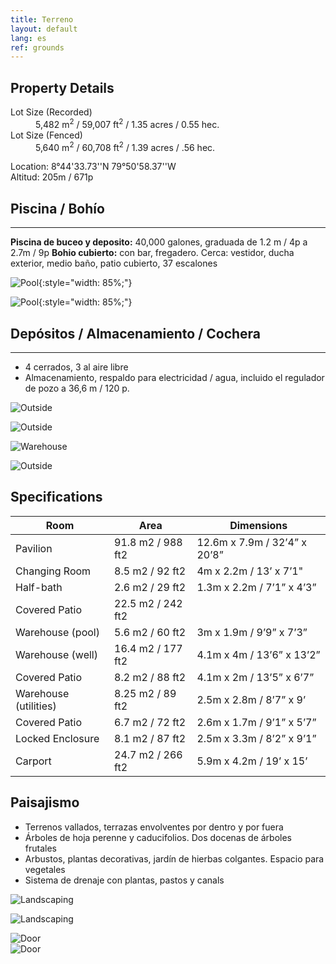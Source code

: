 ```yaml
---
title: Terreno
layout: default
lang: es
ref: grounds
---
```



## Property Details

<dl>

<dt>Lot Size (Recorded)</dt>
<dd>5,482 m<sup>2</sup> / 59,007 ft<sup>2</sup> / 1.35 acres / 0.55 hec.</dd>

<dt>Lot Size (Fenced)</dt>
<dd>5,640 m<sup>2</sup> / 60,708 ft<sup>2</sup> / 1.39 acres / .56 hec.</dd>

</dl>

Location: 8°44'33.73''N 79°50'58.37''W  
Altitud: 205m / 671p


## Piscina / Bohío
---

**Piscina de buceo y deposito:** 40,000 galones, graduada de 1.2 m / 4p a 2.7m / 9p
**Bohio cubierto:** con bar, fregadero. Cerca: vestidor, ducha exterior, medio baño, patio cubierto, 37 escalones     

![Pool](/assets/img/pool1.jpg){:style="width: 85%;"}

![Pool](/assets/img/pool2.jpg){:style="width: 85%;"}


## Depósitos / Almacenamiento / Cochera
---

<ul>
<li><span>4 cerrados, 3 al aire libre </span></li>
<li><span>Almacenamiento, respaldo para electricidad / agua, incluido el regulador de pozo a 36,6 m / 120 p. </span></li>
</ul>


![Outside](/assets/img/warehouse.jpg)

![Outside](/assets/img/warehouseSide.jpeg)

![Warehouse](/assets/img/warehouse3.jpeg)

![Outside](/assets/img/car.jpg)

<!-- ## Utilities  

Wells:  In warehouse: 36.6m / 120ft.  Outdoors: capped, depth unknown -->


## Specifications

| Room | Area | Dimensions |
|-|-|-|
| Pavilion | 91.8 m2 / 988 ft2 | 12.6m x 7.9m / 32’4” x 20’8” |
| Changing Room | 8.5 m2 / 92 ft2 | 4m x 2.2m / 13’ x 7’1"  |
| Half-bath | 2.6 m2 / 29 ft2 | 1.3m x 2.2m / 7’1” x 4’3” |
| Covered Patio | 22.5 m2 /  242 ft2 |  |
| Warehouse (pool) | 5.6 m2 / 60 ft2 | 3m x 1.9m / 9’9” x 7’3” |
| Warehouse (well) | 16.4 m2 / 177 ft2 | 4.1m x 4m / 13’6” x 13’2” |
| Covered Patio | 8.2 m2 / 88 ft2 | 4.1m x 2m / 13’5” x 6’7” |
| Warehouse (utilities) | 8.25 m2 / 89 ft2 | 2.5m x 2.8m / 8’7” x 9’ |
| Covered Patio | 6.7 m2 / 72 ft2 | 2.6m x 1.7m / 9’1” x 5’7” |
| Locked Enclosure | 8.1 m2 / 87 ft2 | 2.5m x 3.3m / 8’2” x 9’1” |
| Carport | 24.7 m2 / 266 ft2 | 5.9m x 4.2m  / 19’ x 15’ |



## Paisajismo


<ul>
<li><span>Terrenos vallados, terrazas envolventes por dentro y por fuera</span></li>
<li><span>Árboles de hoja perenne y caducifolios. Dos docenas de árboles frutales </span></li>
<li><span>Arbustos, plantas decorativas, jardín de hierbas colgantes. Espacio para vegetales</span></li>
<li><span>Sistema de drenaje con plantas, pastos y canals </span></li>
</ul>


![Landscaping](/assets/img/landscaping1.jpg)

![Landscaping](/assets/img/landscaping3.jpg)

<div class="row">

<div class="col-md terrace">
<img src="/assets/img/terrace1.jpg" alt="Door" class="mb-3">

</div>
<div class="col-md terrace">
<img src="/assets/img/terrace2.jpg" alt="Door">

</div>
</div>
